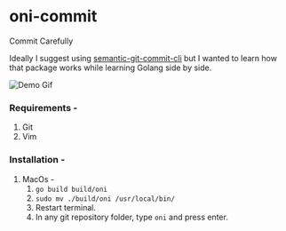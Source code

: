 # oni-commit

Commit Carefully

Ideally I suggest using [semantic-git-commit-cli](https://www.npmjs.com/package/semantic-git-commit-cli) but I wanted to learn how that package works while learning Golang side by side.

![Demo Gif](https://imgur.com/Va8ynPP.gif)

### Requirements -

1. Git
2. Vim

### Installation -

1. MacOs -
    1. `go build build/oni`
    2. `sudo mv ./build/oni /usr/local/bin/`
    3. Restart terminal.
    4. In any git repository folder, type `oni` and press enter.
